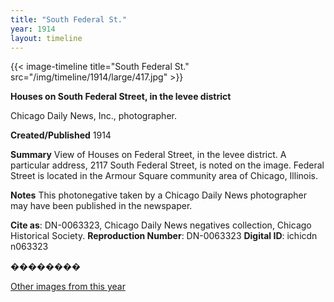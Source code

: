 ```yaml
---
title: "South Federal St."
year: 1914
layout: timeline
---
```


{{< image-timeline title="South Federal St." src="/img/timeline/1914/large/417.jpg" >}}


__**Houses on South Federal Street, in the levee district**__

Chicago Daily News, Inc., photographer.

**Created/Published**
1914

**Summary**
View of Houses on Federal Street, in the levee district. A particular address, 2117 South Federal Street, is noted on the image. Federal Street is located in the Armour Square community area of Chicago, Illinois.

**Notes**
This photonegative taken by a Chicago Daily News photographer may have been published in the newspaper.

__Cite as__: DN-0063323, Chicago Daily News negatives collection, Chicago Historical Society.
__Reproduction Number__: DN-0063323
__Digital ID__: ichicdn n063323

�������� 

[Other images from this year](/historical/timeline/1914)
